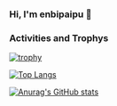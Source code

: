 ### Hi, I'm enbipaipu 👋

<!--
**enbipaipu/enbipaipu** is a ✨ _special_ ✨ repository because its `README.md` (this file) appears on your GitHub profile.

Here are some ideas to get you started:

- 🔭 I’m currently working on ...
- 🌱 I’m currently learning ...
- 👯 I’m looking to collaborate on ...
- 🤔 I’m looking for help with ...
- 💬 Ask me about ...
- 📫 How to reach me: ...
- 😄 Pronouns: ...
- ⚡ Fun fact: ...
-->

### Activities and Trophys
[![trophy](https://github-profile-trophy.vercel.app/?username=enbipaipu)](https://github.com/ryo-ma/github-profile-trophy)

[![Top Langs](https://github-readme-stats.vercel.app/api/top-langs/?username=enbipaipu&layout=compact&theme=dark
)](https://github.com/anuraghazra/github-readme-stats)

[![Anurag's GitHub stats](https://github-readme-stats.vercel.app/api?username=enbipaipu&theme=onedark&show_icons=true)](https://github.com/anuraghazra/github-readme-stats)


